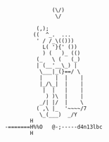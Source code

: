 
                                             (\/)
                                              \/

                                        (,);
                                       ((  ^_.  ...
                                        ' / /_\(()))
                                          L( '}{' ())
                                          ) (   )_ (()
                                        (_   \ (   (_)
                                        | (__'__\_) |
                                         \___|_(}==/ \
                                         |    |  |    |
                                         |_/\_|  |    |
                                          |  |   |    |
                                           ) )\  |    |
                                         _/| |/  |    \
                                        ( ,\ |_  '~~~~/7
                                         \_(___)  _/Y
                                      H
                              -=======H%%O   @-;-----d4n13lbc
                                      H
